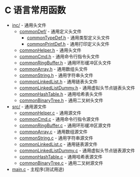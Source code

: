 # C 语言常用函数

- [inc/](./inc/) - 通用头文件
  - [commonDef/](./inc/commonDef/) - 通用定义头文件
    - [commonTypeDef.h](./inc/commonDef/commonTypeDef.h) - 通用类型定义头文件
    - [commonPrintDef.h](./inc/commonDef/commonPrintDef.h) - 通用打印定义头文件
  - [commonHelper.h](./inc/commonHelper.h) - 通用头文件
  - [commonCmd.h](./inc/commonCmd.h) - 通用命令行指令头文件
  - [commonRingBuffer.h](./inc/commonRingBuffer.h) - 通用环形缓冲区头文件
  - [commonArray.h](./inc/commonArray.h) - 通用数组头文件
  - [commonString.h](./inc/commonString.h) - 通用字符串头文件
  - [commonLinkedList.h](./inc/commonLinkedList.h) - 通用链表头文件
  - [commonLinkedListDummy.h](./inc/commonLinkedListDummy.h) - 通用虚拟头节点链表头文件
  - [commonHashTable.h](./inc/commonHashTable.h) - 通用哈希表头文件
  - [commonBinaryTree.h](./inc/commonBinaryTree.h) - 通用二叉树头文件
- [src/](./src/) - 通用源文件
  - [commonHelper.c](./src/commonHelper.c) - 通用源文件
  - [commonCmd.c](./src/commonCmd.c) - 通用命令行指令源文件
  - [commonRingBuffer.c](./src/commonRingBuffer.c) - 通用环形缓冲区源文件
  - [commonArray.c](./src/commonArray.c) - 通用数组源文件
  - [commonString.c](./src/commonString.c) - 通用字符串源文件
  - [commonLinkedList.c](./src/commonLinkedList.c) - 通用链表源文件
  - [commonLinkedListDummy.c](./src/commonLinkedListDummy.c) - 通用虚拟头节点链表源文件
  - [commonHashTable.c](./src/commonHashTable.c) - 通用哈希表源文件
  - [commonBinaryTree.c](./src/commonBinaryTree.c) - 通用二叉树源文件
- [main.c](main.c) - 主程序(测试用途)
